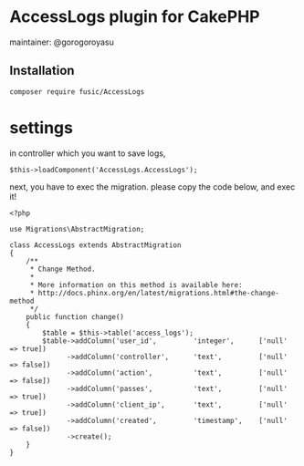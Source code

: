 # AccessLogs plugin for CakePHP
maintainer: @gorogoroyasu

## Installation

```
composer require fusic/AccessLogs
```

# settings

in controller which you want to save logs,
```
$this->loadComponent('AccessLogs.AccessLogs');
```

next, you have to exec the migration.
please copy the code below, and exec it!
```
<?php

use Migrations\AbstractMigration;

class AccessLogs extends AbstractMigration
{
    /**
     * Change Method.
     *
     * More information on this method is available here:
     * http://docs.phinx.org/en/latest/migrations.html#the-change-method
     */
    public function change()
    {
        $table = $this->table('access_logs');
        $table->addColumn('user_id',         'integer',      ['null' => true])
              ->addColumn('controller',      'text',         ['null' => false])
              ->addColumn('action',          'text',         ['null' => false])
              ->addColumn('passes',          'text',         ['null' => true])
              ->addColumn('client_ip',       'text',         ['null' => true])
              ->addColumn('created',         'timestamp',    ['null' => false])
              ->create();
    }
}
```

